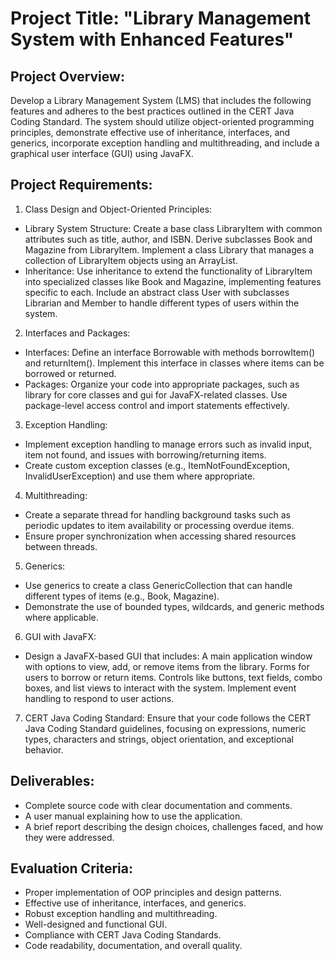 # Project Title: "Library Management System with Enhanced Features"

## Project Overview:
Develop a Library Management System (LMS) that includes the following features and adheres to the best practices outlined in the CERT Java Coding Standard. The system should utilize object-oriented programming principles, demonstrate effective use of inheritance, interfaces, and generics, incorporate exception handling and multithreading, and include a graphical user interface (GUI) using JavaFX.

## Project Requirements:
1. Class Design and Object-Oriented Principles:
- Library System Structure:
Create a base class LibraryItem with common attributes such as title, author, and ISBN. Derive subclasses Book and Magazine from LibraryItem.
Implement a class Library that manages a collection of LibraryItem objects using an ArrayList.
- Inheritance:
Use inheritance to extend the functionality of LibraryItem into specialized classes like Book and Magazine, implementing features specific to each.
Include an abstract class User with subclasses Librarian and Member to handle different types of users within the system.

2. Interfaces and Packages:
- Interfaces:
Define an interface Borrowable with methods borrowItem() and returnItem(). Implement this interface in classes where items can be borrowed or returned.
- Packages:
Organize your code into appropriate packages, such as library for core classes and gui for JavaFX-related classes.
Use package-level access control and import statements effectively.

3. Exception Handling:
- Implement exception handling to manage errors such as invalid input, item not found, and issues with borrowing/returning items.
- Create custom exception classes (e.g., ItemNotFoundException, InvalidUserException) and use them where appropriate.

4. Multithreading:
- Create a separate thread for handling background tasks such as periodic updates to item availability or processing overdue items.
- Ensure proper synchronization when accessing shared resources between threads.

5. Generics:
- Use generics to create a class GenericCollection<T> that can handle different types of items (e.g., Book, Magazine).
- Demonstrate the use of bounded types, wildcards, and generic methods where applicable.

6. GUI with JavaFX:
- Design a JavaFX-based GUI that includes:
A main application window with options to view, add, or remove items from the library.
Forms for users to borrow or return items.
Controls like buttons, text fields, combo boxes, and list views to interact with the system.
Implement event handling to respond to user actions.

7. CERT Java Coding Standard:
Ensure that your code follows the CERT Java Coding Standard guidelines, focusing on expressions, numeric types, characters and strings, object orientation, and exceptional behavior.


## Deliverables:

- Complete source code with clear documentation and comments.
- A user manual explaining how to use the application.
- A brief report describing the design choices, challenges faced, and how they were addressed.

## Evaluation Criteria:
- Proper implementation of OOP principles and design patterns.
- Effective use of inheritance, interfaces, and generics.
- Robust exception handling and multithreading.
- Well-designed and functional GUI.
- Compliance with CERT Java Coding Standards.
- Code readability, documentation, and overall quality.
